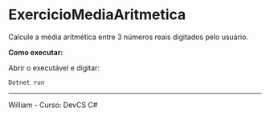 # ExercicioMediaAritmetica


Calcule a média aritmética entre 3 números reais digitados pelo usuário.

**Como executar:**

Abrir o executável e digitar:
````
Dotnet run
````

-----
William - Curso: DevCS C#

